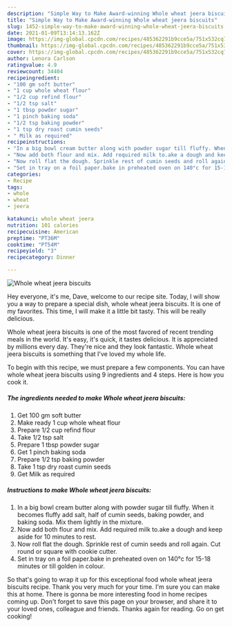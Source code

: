 ```yaml
---
description: "Simple Way to Make Award-winning Whole wheat jeera biscuits"
title: "Simple Way to Make Award-winning Whole wheat jeera biscuits"
slug: 1452-simple-way-to-make-award-winning-whole-wheat-jeera-biscuits
date: 2021-01-09T13:14:13.162Z
image: https://img-global.cpcdn.com/recipes/485362291b9cce5a/751x532cq70/whole-wheat-jeera-biscuits-recipe-main-photo.jpg
thumbnail: https://img-global.cpcdn.com/recipes/485362291b9cce5a/751x532cq70/whole-wheat-jeera-biscuits-recipe-main-photo.jpg
cover: https://img-global.cpcdn.com/recipes/485362291b9cce5a/751x532cq70/whole-wheat-jeera-biscuits-recipe-main-photo.jpg
author: Lenora Carlson
ratingvalue: 4.9
reviewcount: 34404
recipeingredient:
- "100 gm soft butter"
- "1 cup whole wheat flour"
- "1/2 cup refind flour"
- "1/2 tsp salt"
- "1 tbsp powder sugar"
- "1 pinch baking soda"
- "1/2 tsp baking powder"
- "1 tsp dry roast cumin seeds"
- " Milk as required"
recipeinstructions:
- "In a big bowl cream butter along with powder sugar till fluffy. When it becomes fluffy add salt, half of cumin seeds, baking powder, and baking soda. Mix them lightly in the mixture."
- "Now add both flour and mix. Add required milk to.ake a dough and keep aside for 10 minutes to rest."
- "Now roll flat the dough. Sprinkle rest of cumin seeds and roll again. Cut round or square with cookie cutter."
- "Set in tray on a foil paper.bake in preheated oven on 140°c for 15-18 minutes or till golden in colour."
categories:
- Recipe
tags:
- whole
- wheat
- jeera

katakunci: whole wheat jeera 
nutrition: 101 calories
recipecuisine: American
preptime: "PT36M"
cooktime: "PT54M"
recipeyield: "3"
recipecategory: Dinner

---
```



![Whole wheat jeera biscuits](https://img-global.cpcdn.com/recipes/485362291b9cce5a/751x532cq70/whole-wheat-jeera-biscuits-recipe-main-photo.jpg)

Hey everyone, it's me, Dave, welcome to our recipe site. Today, I will show you a way to prepare a special dish, whole wheat jeera biscuits. It is one of my favorites. This time, I will make it a little bit tasty. This will be really delicious.

Whole wheat jeera biscuits is one of the most favored of recent trending meals in the world. It's easy, it's quick, it tastes delicious. It is appreciated by millions every day. They're nice and they look fantastic. Whole wheat jeera biscuits is something that I've loved my whole life.




To begin with this recipe, we must prepare a few components. You can have whole wheat jeera biscuits using 9 ingredients and 4 steps. Here is how you cook it.

<!--inarticleads1-->

##### The ingredients needed to make Whole wheat jeera biscuits:

1. Get 100 gm soft butter
1. Make ready 1 cup whole wheat flour
1. Prepare 1/2 cup refind flour
1. Take 1/2 tsp salt
1. Prepare 1 tbsp powder sugar
1. Get 1 pinch baking soda
1. Prepare 1/2 tsp baking powder
1. Take 1 tsp dry roast cumin seeds
1. Get  Milk as required




<!--inarticleads2-->

##### Instructions to make Whole wheat jeera biscuits:

1. In a big bowl cream butter along with powder sugar till fluffy. When it becomes fluffy add salt, half of cumin seeds, baking powder, and baking soda. Mix them lightly in the mixture.
1. Now add both flour and mix. Add required milk to.ake a dough and keep aside for 10 minutes to rest.
1. Now roll flat the dough. Sprinkle rest of cumin seeds and roll again. Cut round or square with cookie cutter.
1. Set in tray on a foil paper.bake in preheated oven on 140°c for 15-18 minutes or till golden in colour.




So that's going to wrap it up for this exceptional food whole wheat jeera biscuits recipe. Thank you very much for your time. I'm sure you can make this at home. There is gonna be more interesting food in home recipes coming up. Don't forget to save this page on your browser, and share it to your loved ones, colleague and friends. Thanks again for reading. Go on get cooking!
